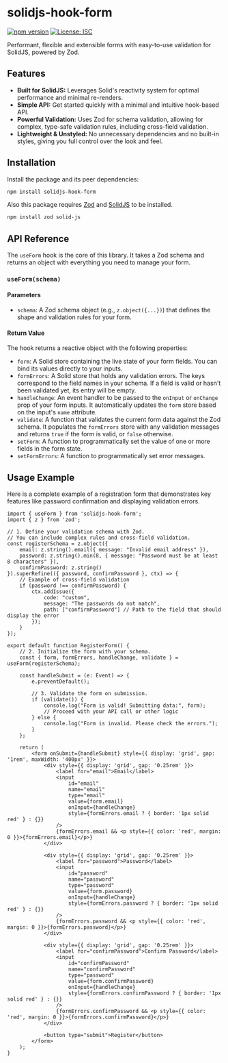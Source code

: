 # solidjs-hook-form

[![npm version](https://img.shields.io/npm/v/solidjs-hook-form.svg)](https://www.npmjs.com/package/solidjs-hook-form)
[![License: ISC](https://img.shields.io/badge/License-ISC-blue.svg)](https://opensource.org/licenses/ISC)

Performant, flexible and extensible forms with easy-to-use validation for SolidJS, powered by Zod.

## Features

-   **Built for SolidJS:** Leverages Solid's reactivity system for optimal performance and minimal re-renders.
-   **Simple API:** Get started quickly with a minimal and intuitive hook-based API.
-   **Powerful Validation:** Uses Zod for schema validation, allowing for complex, type-safe validation rules, including cross-field validation.
-   **Lightweight & Unstyled:** No unnecessary dependencies and no built-in styles, giving you full control over the look and feel.

## Installation

Install the package and its peer dependencies:

```bash
npm install solidjs-hook-form
```

Also this package requires [Zod](https://github.com/colinhacks/zod) and [SolidJS](https://www.npmjs.com/package/solid-js) to be installed.

```bash
npm install zod solid-js
```

## API Reference

The `useForm` hook is the core of this library. It takes a Zod schema and returns an object with everything you need to manage your form.

### `useForm(schema)`

#### Parameters

-   `schema`: A Zod schema object (e.g., `z.object({...})`) that defines the shape and validation rules for your form.

#### Return Value

The hook returns a reactive object with the following properties:

-   `form`: A Solid store containing the live state of your form fields. You can bind its values directly to your inputs.
-   `formErrors`: A Solid store that holds any validation errors. The keys correspond to the field names in your schema. If a field is valid or hasn't been validated yet, its entry will be empty.
-   `handleChange`: An event handler to be passed to the `onInput` or `onChange` prop of your form inputs. It automatically updates the `form` store based on the input's `name` attribute.
-   `validate`: A function that validates the current form data against the Zod schema. It populates the `formErrors` store with any validation messages and returns `true` if the form is valid, or `false` otherwise.
-   `setForm`: A function to programmatically set the value of one or more fields in the form state.
-   `setFormErrors`: A function to programmatically set error messages.

## Usage Example

Here is a complete example of a registration form that demonstrates key features like password confirmation and displaying validation errors.

```tsx
import { useForm } from 'solidjs-hook-form';
import { z } from 'zod';

// 1. Define your validation schema with Zod.
// You can include complex rules and cross-field validation.
const registerSchema = z.object({
    email: z.string().email({ message: "Invalid email address" }),
    password: z.string().min(8, { message: "Password must be at least 8 characters" }),
    confirmPassword: z.string()
}).superRefine(({ password, confirmPassword }, ctx) => {
    // Example of cross-field validation
    if (password !== confirmPassword) {
        ctx.addIssue({
            code: "custom",
            message: "The passwords do not match",
            path: ["confirmPassword"] // Path to the field that should display the error
        });
    }
});

export default function RegisterForm() {
    // 2. Initialize the form with your schema.
    const { form, formErrors, handleChange, validate } = useForm(registerSchema);

    const handleSubmit = (e: Event) => {
        e.preventDefault();
        
        // 3. Validate the form on submission.
        if (validate()) {
            console.log("Form is valid! Submitting data:", form);
            // Proceed with your API call or other logic
        } else {
            console.log("Form is invalid. Please check the errors.");
        }
    };

    return (
        <form onSubmit={handleSubmit} style={{ display: 'grid', gap: '1rem', maxWidth: '400px' }}>
            <div style={{ display: 'grid', gap: '0.25rem' }}>
                <label for="email">Email</label>
                <input
                    id="email"
                    name="email"
                    type="email"
                    value={form.email}
                    onInput={handleChange}
                    style={formErrors.email ? { border: '1px solid red' } : {}}
                />
                {formErrors.email && <p style={{ color: 'red', margin: 0 }}>{formErrors.email}</p>}
            </div>

            <div style={{ display: 'grid', gap: '0.25rem' }}>
                <label for="password">Password</label>
                <input
                    id="password"
                    name="password"
                    type="password"
                    value={form.password}
                    onInput={handleChange}
                    style={formErrors.password ? { border: '1px solid red' } : {}}
                />
                {formErrors.password && <p style={{ color: 'red', margin: 0 }}>{formErrors.password}</p>}
            </div>

            <div style={{ display: 'grid', gap: '0.25rem' }}>
                <label for="confirmPassword">Confirm Password</label>
                <input
                    id="confirmPassword"
                    name="confirmPassword"
                    type="password"
                    value={form.confirmPassword}
                    onInput={handleChange}
                    style={formErrors.confirmPassword ? { border: '1px solid red' } : {}}
                />
                {formErrors.confirmPassword && <p style={{ color: 'red', margin: 0 }}>{formErrors.confirmPassword}</p>}
            </div>

            <button type="submit">Register</button>
        </form>
    );
}
```
